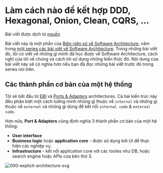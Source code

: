 # Làm cách nào để kết hợp DDD, Hexagonal, Onion, Clean, CQRS, ...

Bài viết được dịch từ [nguồn](https://herbertograca.com/2017/11/16/explicit-architecture-01-ddd-hexagonal-onion-clean-cqrs-how-i-put-it-all-together/#domain-layer)

Bài viết này là một phần của [Biên niên sử về Software Architecture](https://herbertograca.com/2017/07/03/the-software-architecture-chronicles/), nằm trong [một series các bài viết về Software Architecture](https://herbertograca.com/tag/software-architecture/page/2/). Trong những bài viết đó, tôi có viết về những gì mình đã học được về Software Architecture, cách nghĩ của tôi về chúng và cách tôi sử dụng những kiến thức đó. Nội dung của bài viết này sẽ có nghĩa hơn nếu bạn đã đọc những bài viết trước đó trong series nói trên.

## Các thành phần cơ bản của một hệ thống

Tôi sẽ bắt đầu từ [EBI](https://herbertograca.com/2017/08/24/ebi-architecture/) và [Ports & Adapters](https://herbertograca.com/2017/09/14/ports-adapters-architecture/) architectures. Cả hai kiến trúc này đều phân biệt một cách tường minh những gì thuộc về `internal` và những gì thuộc về `external` và những gì dùng để kết nối `internal code` & `external code`.

Hơn nữa, **Port & Adapters** cũng định nghĩa 3 thành phần cơ bản của một hệ thống:

- **User interface**
- **Business logic** hoặc **application core** - được sử dụng bởi UI để thực hiện các nghiệp vụ.
- **Infrastructure** - kết nối application core với các tooles như DB, hoặc search engine hoặc APIs của bên thứ 3.

![000-explicit-architecture-svg](https://user-images.githubusercontent.com/15076665/222963258-87af8200-965d-4790-b438-fc5662f1ff85.png)

